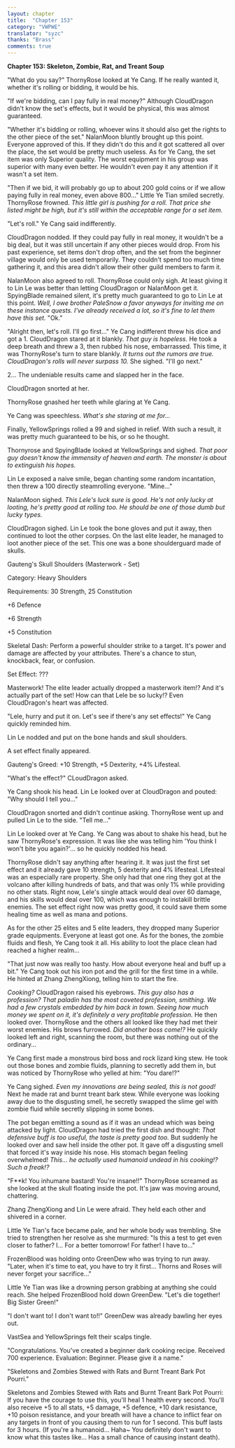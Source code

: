 ```yaml
---
layout: chapter
title:  "Chapter 153"
category: "VWPWE"
translator: "syzc"
thanks: "Brass"
comments: true
---
```


**Chapter 153: Skeleton, Zombie, Rat, and Treant Soup**

"What do you say?" ThornyRose looked at Ye Cang. If he really wanted it, whether it's rolling or bidding, it would be his.

"If we're bidding, can I pay fully in real money?" Although CloudDragon didn't know the set's effects, but it would be physical, this was almost guaranteed.

"Whether it's bidding or rolling, whoever wins it should also get the rights to the other piece of the set." NalanMoon bluntly brought up this point. Everyone approved of this. If they didn't do this and it got scattered all over the place, the set would be pretty much useless. As for Ye Cang, the set item was only Superior quality. The worst equipment in his group was superior with many even better. He wouldn't even pay it any attention if it wasn't a set item. 

"Then if we bid, it will probably go up to about 200 gold coins or if we allow paying fully in real money, even above 800..." Little Ye Tian smiled secretly. ThornyRose frowned. *This little girl is pushing for a roll. That price she listed might be high, but it's still within the acceptable range for a set item.*

"Let's roll." Ye Cang said indifferently.

CloudDragon nodded. If they could pay fully in real money, it wouldn't be a big deal, but it was still uncertain if any other pieces would drop. From his past experience, set items don't drop often, and the set from the beginner village would only be used temporarily. They couldn't spend too much time gathering it, and this area didn't allow their other guild members to farm it.

NalanMoon also agreed to roll. ThornyRose could only sigh. At least giving it to Lin Le was better than letting CloudDragon or NalanMoon get it. SpyingBlade remained silent, it's pretty much guaranteed to go to Lin Le at this point. *Well, I owe brother PaleSnow a favor anyways for inviting me on these instance quests. I've already received a lot, so it's fine to let them have this set.* "Ok."

"Alright then, let's roll. I'll go first..." Ye Cang indifferent threw his dice and got a 1. CloudDragon stared at it blankly. *That guy is hopeless.* He took a deep breath and threw a 3, then rubbed his nose, embarrassed. This time, it was ThornyRose's turn to stare blankly. *It turns out the rumors are true. CloudDragon's rolls will never surpass 10.* She sighed. "I'll go next."

2... The undeniable results came and slapped her in the face.

CloudDragon snorted at her.

ThornyRose gnashed her teeth while glaring at Ye Cang.

Ye Cang was speechless. *What's she staring at me for...*

Finally, YellowSprings rolled a 99 and sighed in relief. With such a result, it was pretty much guaranteed to be his, or so he thought.

Thornyrose and SpyingBlade looked at YellowSprings and sighed. *That poor guy doesn't know the immensity of heaven and earth. The monster is about to extinguish his hopes.*

Lin Le exposed a naive smile, began chanting some random incantation, then threw a 100 directly steamrolling everyone. "Mine..."

NalanMoon sighed. *This Lele's luck sure is good. He's not only lucky at looting, he's pretty good at rolling too. He should be one of those dumb but lucky types.*

CloudDragon sighed. Lin Le took the bone gloves and put it away, then continued to loot the other corpses. On the last elite leader, he managed to loot another piece of the set. This one was a bone shoulderguard made of skulls.

Gauteng's Skull Shoulders (Masterwork - Set)

Category: Heavy Shoulders

Requirements: 30 Strength, 25 Constitution

+6 Defence

+6 Strength

+5 Constitution

Skeletal Dash: Perform a powerful shoulder strike to a target. It's power and damage are affected by your attributes. There's a chance to stun, knockback, fear, or confusion.

Set Effect: ???

Masterwork! The elite leader actually dropped a masterwork item!? And it's actually part of the set! How can that Lele be so lucky!? Even CloudDragon's heart was affected.

"Lele, hurry and put it on. Let's see if there's any set effects!" Ye Cang quickly reminded him.

Lin Le nodded and put on the bone hands and skull shoulders. 

A set effect finally appeared.

Gauteng's Greed: +10 Strength, +5 Dexterity, +4% Lifesteal.

"What's the effect?" CLoudDragon asked.

Ye Cang shook his head. Lin Le looked over at CloudDragon and pouted: "Why should I tell you..."

CloudDragon snorted and didn't continue asking. ThornyRose went up and pulled Lin Le to the side. "Tell me..."

Lin Le looked over at Ye Cang. Ye Cang was about to shake his head, but he saw ThornyRose's expression. It was like she was telling him 'You think I won't bite you again?'... so he quickly nodded his head.

ThornyRose didn't say anything after hearing it. It was just the first set effect and it already gave 10 strength, 5 dexterity and 4% lifesteal. Lifesteal was an especially rare property. She only had that one ring they got at the volcano after killing hundreds of bats, and that was only 1% while providing no other stats. Right now, Lele's single attack would deal over 60 damage, and his skills would deal over 100, which was enough to instakill brittle enemies. The set effect right now was pretty good, it could save them some healing time as well as mana and potions.

As for the other 25 elites and 5 elite leaders, they dropped many Superior grade equipments. Everyone at least got one. As for the bones, the zombie fluids and flesh, Ye Cang took it all. His ability to loot the place clean had reached a higher realm...

"That just now was really too hasty. How about everyone heal and buff up a bit." Ye Cang took out his iron pot and the grill for the first time in a while. He hinted at Zhang ZhengXiong, telling him to start the fire.

*Cooking?* CloudDragon raised his eyebrows. *This guy also has a profession? That paladin has the most coveted profession, smithing. We had a few crystals embedded by him back in town. Seeing how much money we spent on it, it's definitely a very profitable profession.* He then looked over. ThornyRose and the others all looked like they had met their worst enemies. His brows furrowed. *Did another boss come!?* He quickly looked left and right, scanning the room, but there was nothing out of the ordinary...

Ye Cang first made a monstrous bird boss and rock lizard king stew. He took out those bones and zombie fluids, planning to secretly add them in, but was noticed by ThornyRose who yelled at him: "You dare!?"

Ye Cang sighed. *Even my innovations are being sealed, this is not good!* Next he made rat and burnt treant bark stew. While everyone was looking away due to the disgusting smell, he secretly swapped the slime gel with zombie fluid while secretly slipping in some bones.

The pot began emitting a sound as if it was an undead which was being attacked by light. CloudDragon had tried the first dish and thought: *That defensive buff is too useful, the taste is pretty good too.* But suddenly he looked over and saw hell inside the other pot. It gave off a disgusting smell that forced it's way inside his nose. His stomach began feeling overwhelmed! *This... he actually used humanoid undead in his cooking!? Such a freak!?*

"F\*\*k! You inhumane bastard! You're insane!!" ThornyRose screamed as she looked at the skull floating inside the pot. It's jaw was moving around, chattering.

Zhang ZhengXiong and Lin Le were afraid. They held each other and shivered in a corner.

Little Ye Tian's face became pale, and her whole body was trembling. She tried to strengthen her resolve as she murmured: "Is this a test to get even closer to father? I... For a better tomorrow! For father! I have to..."

FrozenBlood was holding onto GreenDew who was trying to run away. "Later, when it's time to eat, you have to try it first... Thorns and Roses will never forget your sacrifice..."

Little Ye Tian was like a drowning person grabbing at anything she could reach. She helped FrozenBlood hold down GreenDew. "Let's die together! Big Sister Green!"

"I don't want to! I don't want to!!" GreenDew was already bawling her eyes out.

VastSea and YellowSprings felt their scalps tingle.

"Congratulations. You've created a beginner dark cooking recipe. Received 700 experience. Evaluation: Beginner. Please give it a name."

"Skeletons and Zombies Stewed with Rats and Burnt Treant Bark Pot Pourri."

Skeletons and Zombies Stewed with Rats and Burnt Treant Bark Pot Pourri: If you have the courage to use this, you'll heal 1 health every second. You'll also receive +5 to all stats, +5 damage, +5 defence, +10 dark resistance, +10 poison resistance, and your breath will have a chance to inflict fear on any targets in front of you causing them to run for 1 second. This buff lasts for 3 hours. (If you're a humanoid... Haha~ You definitely don't want to know what this tastes like... Has a small chance of causing instant death).
